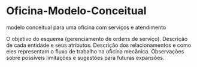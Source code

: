 # Oficina-Modelo-Conceitual
modelo conceitual para uma oficina com serviços e atendimento

O objetivo do esquema (gerenciamento de ordens de serviço).
Descrição de cada entidade e seus atributos.
Descrição dos relacionamentos e como eles representam o fluxo de trabalho na oficina mecânica.
Observações sobre possíveis limitações e sugestões para futuras expansões.
